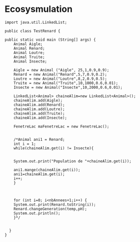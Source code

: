 # Ecosysmulation
	import java.util.LinkedList; 

	public class TestRenard {

	public static void main (String[] args) {
	    Animal Aigle;
	    Animal Renard;
	    Animal Loutre;
	    Animal Truite;
	    Animal Insecte;

	    Aigle = new Animal ("Aigle", 25,1,0.9,0.9);
	    Renard = new Animal("Renard",5,7,0.9,0.2);
	    Loutre = new Animal("Loutre",8,2,0.9,0.5);
	    Truite = new Animal("Truite",10,1000,0.6,0.01);
	    Insecte = new Animal("Insecte",10,2000,0.6,0.01);

		LinkedList<Animal> chaineAlim=new LinkedList<Animal>();
		chaineAlim.add(Aigle);
		chaineAlim.add(Renard);
		chaineAlim.add(Loutre);
		chaineAlim.add(Truite);
		chaineAlim.add(Insecte);  

	    FenetreLac maFenetreLac = new FenetreLac();


		/*Animal ani1 = Renard;
		int i = 1;
	    while(chaineAlim.get(i) != Insecte){


		System.out.print("Population de "+chaineAlim.get(i));

		ani1.mange(chaineAlim.get(i));
		ani1=chaineAlim.get(i);
		i++;
	    }



		for (int i=0; i<nbAnnees+1;i++) {
		System.out.print(Renard.toString(i));
	    Renard.changeGeneration(temp,pH);
	    System.out.println();
		}*/


	  }
	}


